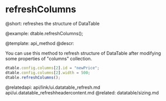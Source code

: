 refreshColumns
=============

@short:
      refreshes the structure of DataTable

@example:
dtable.refreshColumns();


@template:	api_method
@descr:

You can use this method to refresh structure of DataTable after modifying some properties of "columns" collection. 

~~~js
dtable.config.columns[2].id = "newPrice";
dtable.config.columns[2].width = 500;
dtable.refreshColumns();
~~~


@relatedapi:
	api/link/ui.datatable_refresh.md
    api/ui.datatable_refreshheadercontent.md
@related:
	datatable/sizing.md




